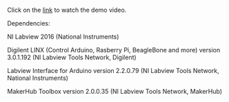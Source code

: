 Click on the [link](https://youtu.be/YtT2n4MWTOs) to watch the demo video.

Dependencies:

NI Labview 2016 (National Instruments)

Digilent LINX (Control Arduino, Rasberry Pi, BeagleBone and more) version 3.0.1.192 (NI Labview Tools Network, Digilent)

Labview Interface for Arduino version 2.2.0.79 (NI Labview Tools Network, National Instruments)

MakerHub Toolbox version 2.0.0.35 (NI Labview Tools Network, MakerHub)
